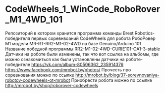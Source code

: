 # CodeWheels_1_WinCode_RoboRover_M1_4WD_101
Репозиторий в котором хранится программа команды Brest Robotics-победителя первых соревнвоаний CodeWheels для робота РобоРовер М1 модели MR-RT-RR2-M1-02-4WD на базе Genuino/Arduino 101 
Название победной программы RR2-M1-02-4WD-CURIE101-OA1-3-stable Датчики на роботе были изменены, так что вот ссылка на альбомы, где можно ознакомиться как были установлены датчики на роботе-победителе https://vk.com/album-80506362_235914376 https://www.facebook.com/mrobot.by/photos/
Прочесть про соревнования можно по ссылке http://mrobot.by/blog/37-sorevnovaniya-robotov-codewheels-ot-mrobot
Приобрести робота можно по ссылке http://mrobot.by/shop/roborover-codewheels
